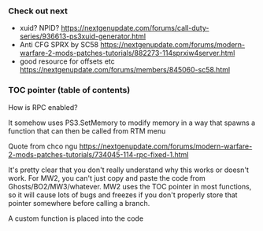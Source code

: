 ### Check out next
* xuid? NPID? https://nextgenupdate.com/forums/call-duty-series/936613-ps3xuid-generator.html
* Anti CFG SPRX by SC58 https://nextgenupdate.com/forums/modern-warfare-2-mods-patches-tutorials/882273-114sprxiw4server.html
* good resource for offsets etc https://nextgenupdate.com/forums/members/845060-sc58.html


### TOC pointer (table of contents)


How is RPC enabled?

It somehow uses PS3.SetMemory to modify memory in a way that spawns a function that can then be called from RTM menu



Quote from chco ngu
https://nextgenupdate.com/forums/modern-warfare-2-mods-patches-tutorials/734045-114-rpc-fixed-1.html

It's pretty clear that you don't really understand why this works or doesn't work. For MW2, you can't just copy and paste the code from Ghosts/BO2/MW3/whatever. MW2 uses the TOC pointer in most functions, so it will cause lots of bugs and freezes if you don't properly store that pointer somewhere before calling a branch. 

A custom function is placed into the code